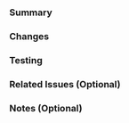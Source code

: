 ### Summary

<!-- Briefly describe the purpose of the pull request and the changes it introduces -->

### Changes

<!-- Explain the specific changes or additions made -->

### Testing

<!-- Describe how the changes were tested to ensure they work as expected -->

### Related Issues (Optional)

<!-- Mention any related issue numbers -->

### Notes (Optional)

<!-- Include any additional information or considerations -->

